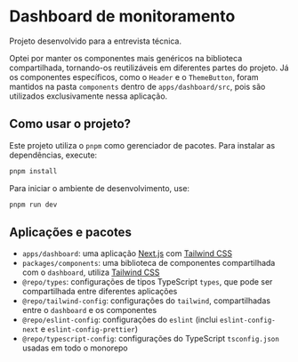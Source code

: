# Dashboard de monitoramento

Projeto desenvolvido para a entrevista técnica.

Optei por manter os componentes mais genéricos na biblioteca compartilhada, tornando-os reutilizáveis em diferentes partes do projeto. Já os componentes específicos, como o `Header` e o `ThemeButton`, foram mantidos na pasta `components` dentro de `apps/dashboard/src`, pois são utilizados exclusivamente nessa aplicação.

## Como usar o projeto?

Este projeto utiliza o `pnpm` como gerenciador de pacotes. Para instalar as dependências, execute:

```sh
pnpm install
```

Para iniciar o ambiente de desenvolvimento, use:

```sh
pnpm run dev
```

## Aplicações e pacotes

- `apps/dashboard`: uma aplicação [Next.js](https://nextjs.org/) com [Tailwind CSS](https://tailwindcss.com/)
- `packages/components`: uma biblioteca de componentes compartilhada com o `dashboard`, utiliza [Tailwind CSS](https://tailwindcss.com/)
- `@repo/types`: configurações de tipos TypeScript `types`, que pode ser compartilhada entre diferentes aplicações
- `@repo/tailwind-config`: configurações do `tailwind`, compartilhadas entre o `dashboard` e os componentes
- `@repo/eslint-config`: configurações do `eslint` (inclui `eslint-config-next` e `eslint-config-prettier`)
- `@repo/typescript-config`: configurações do TypeScript `tsconfig.json` usadas em todo o monorepo
